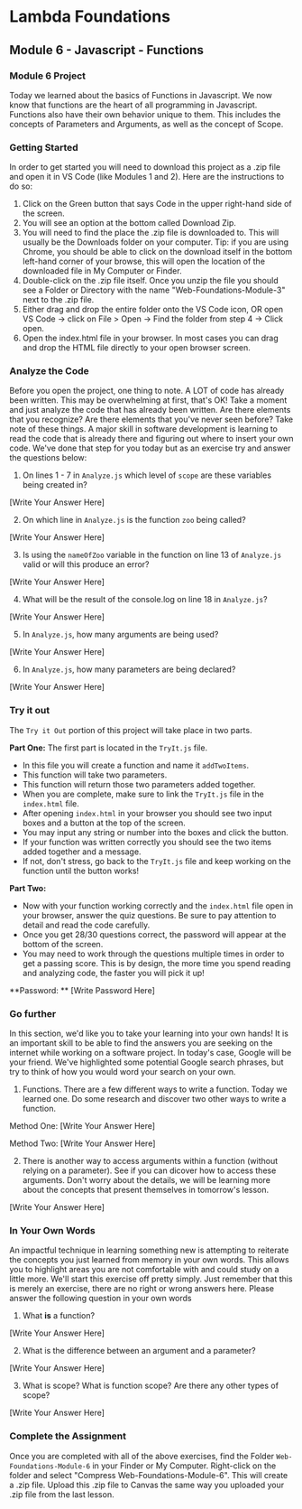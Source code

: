# Lambda Foundations

## Module 6 - Javascript - Functions

### Module 6 Project

Today we learned about the basics of Functions in Javascript. We now know that functions are the heart of all programming in Javascript. Functions also have their own behavior unique to them. This includes the concepts of Parameters and Arguments, as well as the concept of Scope.

### Getting Started

In order to get started you will need to download this project as a .zip file and open it in VS Code (like Modules 1 and 2). Here are the instructions to do so:

1. Click on the Green button that says Code in the upper right-hand side of the screen.
2. You will see an option at the bottom called Download Zip.
3. You will need to find the place the .zip file is downloaded to. This will usually be the Downloads folder on your computer. Tip: if you are using Chrome, you should be able to click on the download itself in the bottom left-hand corner of your browse, this will open the location of the downloaded file in My Computer or Finder.
4. Double-click on the .zip file itself. Once you unzip the file you should see a Folder or Directory with the name "Web-Foundations-Module-3" next to the .zip file.
5. Either drag and drop the entire folder onto the VS Code icon, OR open VS Code -> click on File > Open -> Find the folder from step 4 -> Click open.
6. Open the index.html file in your browser. In most cases you can drag and drop the HTML file directly to your open browser screen.

### Analyze the Code

Before you open the project, one thing to note. A LOT of code has already been written. This may be overwhelming at first, that's OK! Take a moment and just analyze the code that has already been written. Are there elements that you recognize? Are there elements that you've never seen before? Take note of these things. A major skill in software development is learning to read the code that is already there and figuring out where to insert your own code. We've done that step for you today but as an exercise try and answer the questions below:

1. On lines 1 - 7 in `Analyze.js` which level of `scope` are these variables being created in?

[Write Your Answer Here]

2. On which line in `Analyze.js` is the function `zoo` being called?

[Write Your Answer Here]

3. Is using the `nameOfZoo` variable in the function on line 13 of `Analyze.js` valid or will this produce an error?

[Write Your Answer Here]

4. What will be the result of the console.log on line 18 in `Analyze.js`?

[Write Your Answer Here]

5. In `Analyze.js`, how many arguments are being used?

[Write Your Answer Here]

6. In `Analyze.js`, how many parameters are being declared?

[Write Your Answer Here]

### Try it out

The `Try it Out` portion of this project will take place in two parts.

**Part One:** The first part is located in the `TryIt.js` file.

- In this file you will create a function and name it `addTwoItems`.
- This function will take two parameters.
- This function will return those two parameters added together.
- When you are complete, make sure to link the `TryIt.js` file in the `index.html` file.
- After opening `index.html` in your browser you should see two input boxes and a button at the top of the screen.
- You may input any string or number into the boxes and click the button.
- If your function was written correctly you should see the two items added together and a message.
- If not, don't stress, go back to the `TryIt.js` file and keep working on the function until the button works!

**Part Two:**

- Now with your function working correctly and the `index.html` file open in your browser, answer the quiz questions. Be sure to pay attention to detail and read the code carefully.
- Once you get 28/30 questions correct, the password will appear at the bottom of the screen.
- You may need to work through the questions multiple times in order to get a passing score. This is by design, the more time you spend reading and analyzing code, the faster you will pick it up!

**Password: ** [Write Password Here]

### Go further

In this section, we'd like you to take your learning into your own hands! It is an important skill to be able to find the answers you are seeking on the internet while working on a software project. In today's case, Google will be your friend. We've highlighted some potential Google search phrases, but try to think of how you would word your search on your own.

1. Functions. There are a few different ways to write a function. Today we learned one. Do some research and discover two other ways to write a function.

Method One: [Write Your Answer Here]

Method Two: [Write Your Answer Here]

2. There is another way to access arguments within a function (without relying on a parameter). See if you can dicover how to access these arguments. Don't worry about the details, we will be learning more about the concepts that present themselves in tomorrow's lesson.

[Write Your Answer Here]

### In Your Own Words

An impactful technique in learning something new is attempting to reiterate the concepts you just learned from memory in your own words. This allows you to highlight areas you are not comfortable with and could study on a little more. We'll start this exercise off pretty simply. Just remember that this is merely an exercise, there are no right or wrong answers here. Please answer the following question in your own words

1. What **is** a function?

[Write Your Answer Here]

2. What is the difference between an argument and a parameter?

[Write Your Answer Here]

3. What is scope? What is function scope? Are there any other types of scope?

[Write Your Answer Here]

### Complete the Assignment

Once you are completed with all of the above exercises, find the Folder `Web-Foundations-Module-6` in your Finder or My Computer. Right-click on the folder and select "Compress Web-Foundations-Module-6". This will create a .zip file. Upload this .zip file to Canvas the same way you uploaded your .zip file from the last lesson.

